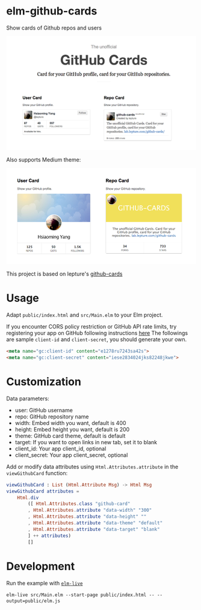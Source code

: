 # elm-github-cards

Show cards of Github repos and users

![github cards demo](/media/github-cards-demo.png)

Also supports Medium theme:

![github cards in Medium theme](/media/medium-theme.png)

This project is based on lepture's [github-cards](https://github.com/lepture/github-cards)

# Usage
Adapt `public/index.html` and `src/Main.elm` to your Elm project.

If you encounter CORS policy restriction or GitHub API rate limits, try registering your app on GitHub following instructions [here](https://developer.github.com/v3/guides/basics-of-authentication/#implementing-persistent-authentication)
The followings are sample `client-id` and `client-secret`, you should generate your own.
```html
<meta name="gc:client-id" content="e1278ru7243sa42s">
<meta name="gc:client-secret" content="iese2834024jks82248jkwe">
```

# Customization

Data parameters:

* user: GitHub username
* repo: GitHub repository name
* width: Embed width you want, default is 400
* height: Embed height you want, default is 200
* theme: GitHub card theme, default is default
* target: If you want to open links in new tab, set it to blank
* client_id: Your app client_id, optional
* client_secret: Your app client_secret, optional

Add or modify data attributes using `Html.Attributes.attribute` in the `viewGithubCard` function:

```elm
viewGithubCard : List (Html.Attribute Msg) -> Html Msg
viewGithubCard attributes =
    Html.div
        ([ Html.Attributes.class "github-card"
        , Html.Attributes.attribute "data-width" "300"
        , Html.Attributes.attribute "data-height" ""
        , Html.Attributes.attribute "data-theme" "default"
        , Html.Attributes.attribute "data-target" "blank"
        ] ++ attributes)
        []
```

# Development
Run the example with [`elm-live`](https://github.com/wking-io/elm-live)
```
elm-live src/Main.elm --start-page public/index.html -- --output=public/elm.js
```